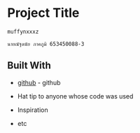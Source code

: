 # Project Title


```
muffynxxxz
```
```
นายณัฐดนัย ภาคภูมิ 653450088-3
```

## Built With

* [github](https://github.com/muffynx) - github



* Hat tip to anyone whose code was used
* Inspiration
* etc
